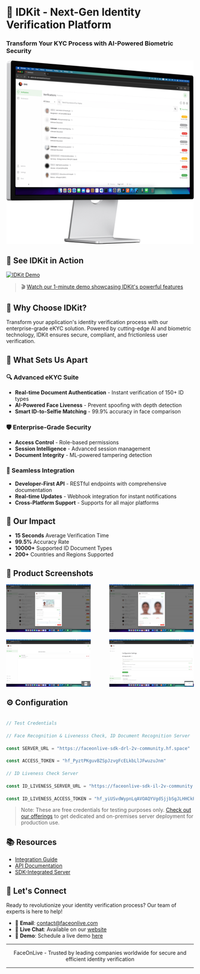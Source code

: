 # 🔐 IDKit - Next-Gen Identity Verification Platform
### Transform Your KYC Process with AI-Powered Biometric Security

![IDKit Overview](/doc/screenshot_1.png)

## 🎥 See IDKit in Action

[![IDKit Demo](https://img.youtube.com/vi/4po8rVoGVFo/maxresdefault.jpg)](https://www.youtube.com/watch?v=4po8rVoGVFo)

> 🎬 [Watch our 1-minute demo showcasing IDKit's powerful features](https://www.youtube.com/watch?v=4po8rVoGVFo)

## 🌟 Why Choose IDKit?

Transform your application's identity verification process with our enterprise-grade eKYC solution. Powered by cutting-edge AI and biometric technology, IDKit ensures secure, compliant, and frictionless user verification.

## 🚀 What Sets Us Apart

### 🔍 Advanced eKYC Suite
- **Real-time Document Authentication** - Instant verification of 150+ ID types
- **AI-Powered Face Liveness** - Prevent spoofing with depth detection
- **Smart ID-to-Selfie Matching** - 99.9% accuracy in face comparison

### 🛡️ Enterprise-Grade Security
- **Access Control** - Role-based permissions
- **Session Intelligence** - Advanced session management
- **Document Integrity** - ML-powered tampering detection

### 🔌 Seamless Integration
- **Developer-First API** - RESTful endpoints with comprehensive documentation
- **Real-time Updates** - Webhook integration for instant notifications
- **Cross-Platform Support** - Supports for all major platforms

## 💫 Our Impact
- **15 Seconds** Average Verification Time
- **99.5%** Accuracy Rate
- **10000+** Supported ID Document Types
- **200+** Countries and Regions Supported

## 📸 Product Screenshots

<div align="center">
  <div style="display: flex; justify-content: space-between; margin-bottom: 20px;">
    <img src="/doc/screenshot_2.png" alt="Verification Result" width="45%"/>
    <img src="/doc/screenshot_3.png" alt="Face Comparison" width="45%"/>
  </div>
  
  <div style="display: flex; justify-content: space-between;">
    <img src="/doc/screenshot_4.png" alt="Moderators" width="45%"/>
    <img src="/doc/screenshot_6.png" alt="Dashboard" width="45%"/>
  </div>
</div>

## ⚙️ Configuration

```javascript

// Test Credentials

// Face Recognition & Livenesss Check, ID Document Recognition Server

const SERVER_URL = "https://faceonlive-sdk-drl-2v-community.hf.space"

const ACCESS_TOKEN = "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"

// ID Liveness Check Server

const ID_LIVENESS_SERVER_URL = "https://faceonlive-sdk-il-2v-community.hf.space"

const ID_LIVENESS_ACCESS_TOKEN = "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"

```

> Note: These are free credentials for testing purposes only. [Check out our offerings](https://faceonlive.com/projects/id-verification-sdk-suite) to get dedicated and on-premises server deployment for production use.

## 📚 Resources
- [Integration Guide](https://docs.faceonlive.com/idkit-self-host-kyc-platform)
- [API Documentation](https://docs.faceonlive.com/sdk-integrated-server)
- [SDK-Integrated Server](https://faceonlive.com/projects/id-verification-sdk-suite)

## 🤝 Let's Connect

Ready to revolutionize your identity verification process? Our team of experts is here to help!

- 📧 **Email**: contact@faceonlive.com
- 💬 **Live Chat**: Available on our [website](https://faceonlive.com)
- 📱 **Demo**: Schedule a live demo [here](https://faceonlive.com)

---

<p align="center">
FaceOnLive - Trusted by leading companies worldwide for secure and efficient identity verification
</p>

---
